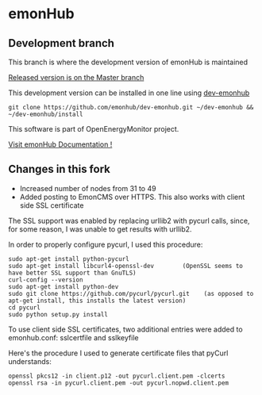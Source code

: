 emonHub
=======

Development branch
------------------

This branch is where the development version of emonHub is maintained

[Released version is on the Master branch](https://github.com/emonhub/emonhub/blob/master/README.md)

This development version can be installed in one line using [dev-emonhub](https://github.com/emonhub/dev-emonhub/blob/master/README.md)

    git clone https://github.com/emonhub/dev-emonhub.git ~/dev-emonhub && ~/dev-emonhub/install

This software is part of OpenEnergyMonitor project.

[Visit emonHub Documentation !](http://emonhub.org)

Changes in this fork
------------------
* Increased number of nodes from 31 to 49
* Added posting to EmonCMS over HTTPS. This also works with client side SSL certificate

The SSL support was enabled by replacing urllib2 with pycurl calls, since, for some reason, I was unable to get results with urllib2.

In order to properly configure pycurl, I used this procedure: 

    sudo apt-get install python-pycurl
    sudo apt-get install libcurl4-openssl-dev        (OpenSSL seems to have better SSL support than GnuTLS)
    curl-config --version
    sudo apt-get install python-dev
    sudo git clone https://github.com/pycurl/pycurl.git    (as opposed to apt-get install, this installs the latest version)
    cd pycurl
    sudo python setup.py install 

To use client side SSL certificates, two additional entries were added to emonhub.conf: sslcertfile and sslkeyfile

Here's the procedure I used to generate certificate files that pyCurl understands:

    openssl pkcs12 -in client.p12 -out pycurl.client.pem -clcerts
    openssl rsa -in pycurl.client.pem -out pycurl.nopwd.client.pem

